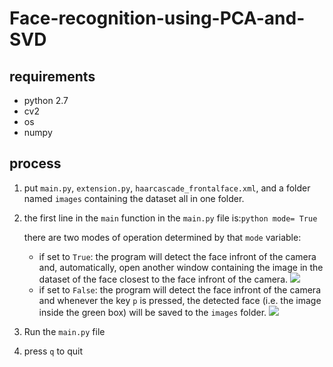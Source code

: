 # Face-recognition-using-PCA-and-SVD

## requirements
- python 2.7
- cv2
- os
- numpy




## process
1. put `main.py`, `extension.py`, `haarcascade_frontalface.xml`, and a folder named `images` containing the dataset all in one folder.


2. the first line in the `main` function in the `main.py` file is:```python mode= True ```

    there are two modes of operation determined by that `mode` variable:

   * if set to `True`: the program will detect the face infront of the camera and, automatically, open another window containing the image in the dataset of the face closest to the face infront of the camera.
    ![](https://github.com/gadm21/Face-recognition-using-PCA-and-SVD/imgs/mode_true.PNG)
   * if set to `False`: the program will detect the face infront of the camera and whenever the key `p` is pressed, the detected face (i.e. the image inside the green box) will be saved to the `images` folder.
    ![](https://github.com/gadm21/Face-recognition-using-PCA-and-SVD/imgs/mode_false.PNG)

3. Run the `main.py` file


4. press `q` to quit

 
